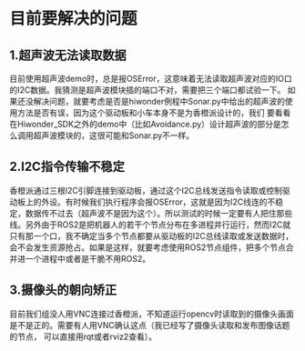 # 目前要解决的问题
## 1.超声波无法读取数据
  目前使用超声波demo时，总是报OSError，这意味着无法读取超声波对应的IO口的I2C数据。我猜测是超声波模块插的端口不对，需要把三个端口都试验一下。
  如果还没解决问题，就要考虑是否是hiwonder例程中Sonar.py中给出的超声波的使用方法是否有误，因为这个驱动板和小车本身不是为香橙派设计的，我们
  要看看在Hiwonder_SDK之外的demo中（比如Avoidance.py）设计超声波的部分是怎么调用超声波模块的，这很可能和Sonar.py不一样。
## 2.I2C指令传输不稳定
  香橙派通过三根I2C引脚连接到驱动板，通过这个I2C总线发送指令读取或控制驱动板上的外设。有时候我们执行程序会报OSError，这就是因为I2C线连的不稳
  定，数据传不过去（超声波不是因为这个）。所以测试的时候一定要有人把住那些线。另外由于ROS2是把机器人的若干个节点分布在多进程并行运行，然而I2C就
  只有那一个口，我不确定当多个节点都要从驱动板的I2C总线读取或发送数据时，会不会发生资源抢占。如果是这样，就要考虑使用ROS2节点组件，把多个节点合
  并进一个进程中或者是干脆不用ROS2。
## 3.摄像头的朝向矫正
  目前我们组没人用VNC连接过香橙派，不知道运行opencv时读取到的摄像头画面是不是正的。需要有人用VNC确认这点（我已经写了摄像头读取和发布图像话题的节点，
  可以直接用rqt或者rviz2查看）。
